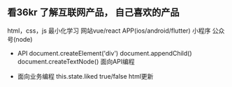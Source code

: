## 看36kr  了解互联网产品， 自己喜欢的产品


html，css，js  最小化学习
网站vue/react   APP(ios/android/flutter)  小程序  公众号(node)

- API
  document.createElement('div')
  document.appendChild()
  document.createTextNode()  面向API编程

- 面向业务编程
  this.state.liked true/false  html更新


